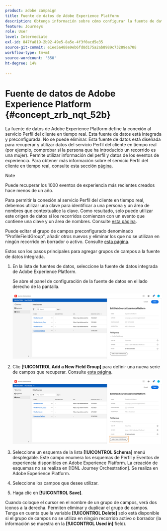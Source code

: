 ```yaml
---
product: adobe campaign
title: Fuente de datos de Adobe Experience Platform
description: Obtenga información sobre cómo configurar la fuente de datos de Adobe Experience Platform
feature: Journeys
role: User
level: Intermediate
exl-id: 847fa819-2b92-49e5-8a5e-4f3f0acd5e35
source-git-commit: e1ee5a488e9eb6fd8d175a2ab8989c73289ea708
workflow-type: tm+mt
source-wordcount: '350'
ht-degree: 14%

---
```


# Fuente de datos de Adobe Experience Platform {#concept_zrb_nqt_52b}

La fuente de datos de Adobe Experience Platform define la conexión al servicio Perfil del cliente en tiempo real. Esta fuente de datos está integrada y preconfigurada. No se puede eliminar. Esta fuente de datos está diseñada para recuperar y utilizar datos del servicio Perfil del cliente en tiempo real (por ejemplo, comprobar si la persona que ha introducido un recorrido es una mujer). Permite utilizar información del perfil y datos de los eventos de experiencia. Para obtener más información sobre el servicio Perfil del cliente en tiempo real, consulte esta sección [página](https://experienceleague.adobe.com/docs/experience-platform/profile/home.html?lang=es).

>[!NOTE]
>
>Puede recuperar los 1000 eventos de experiencia más recientes creados hace menos de un año.

Para permitir la conexión al servicio Perfil del cliente en tiempo real, debemos utilizar una clave para identificar a una persona y un área de nombres que contextualice la clave. Como resultado, solo puede utilizar este origen de datos si los recorridos comienzan con un evento que contiene una clave y un área de nombres. Consulte [esta página](../building-journeys/journey.md).

Puede editar el grupo de campos preconfigurado denominado &quot;ProfileFieldGroup&quot;, añadir otros nuevos y eliminar los que no se utilizan en ningún recorrido en borrador o activo. Consulte [esta página](../datasource/field-groups.md).

Estos son los pasos principales para agregar grupos de campos a la fuente de datos integrada.

1. En la lista de fuentes de datos, seleccione la fuente de datos integrada de Adobe Experience Platform.

   Se abre el panel de configuración de la fuente de datos en el lado derecho de la pantalla.

   ![](../assets/journey23.png)

1. Clic **[!UICONTROL Add a New Field Group]** para definir una nueva serie de campos que recuperar. Consulte [esta página](../datasource/field-groups.md).

   ![](../assets/journey24.png)

1. Seleccione un esquema de la lista **[!UICONTROL Schema]** menú desplegable. Este campo enumera los esquemas de Perfil y Eventos de experiencia disponibles en Adobe Experience Platform. La creación de esquemas no se realiza en [!DNL Journey Orchestration]. Se realiza en Adobe Experience Platform.
1. Seleccione los campos que desee utilizar.
1. Haga clic en **[!UICONTROL Save]**.

Cuando coloque el cursor en el nombre de un grupo de campos, verá dos iconos a la derecha. Permiten eliminar y duplicar el grupo de campos. Tenga en cuenta que la variable **[!UICONTROL Delete]** solo está disponible si el grupo de campos no se utiliza en ningún recorrido activo o borrador (la información se muestra en la **[!UICONTROL Used in]** field).
